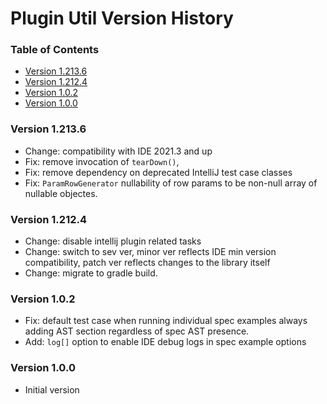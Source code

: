 # Plugin Util Version History

[TOC]: #

### Table of Contents
- [Version 1.213.6](#version-12136)
- [Version 1.212.4](#version-12124)
- [Version 1.0.2](#version-102)
- [Version 1.0.0](#version-100)

### Version 1.213.6

* Change: compatibility with IDE 2021.3 and up
* Fix: remove invocation of `tearDown()`, 
* Fix: remove dependency on deprecated IntelliJ test case classes
* Fix: `ParamRowGenerator` nullability of row params to be non-null array of nullable objectes.

### Version 1.212.4

* Change: disable intellij plugin related tasks
* Change: switch to sev ver, minor ver reflects IDE min version compatibility, patch ver
  reflects changes to the library itself
* Change: migrate to gradle build.

### Version 1.0.2

* Fix: default test case when running individual spec examples always adding AST section
  regardless of spec AST presence.
* Add: `log[]` option to enable IDE debug logs in spec example options

### Version 1.0.0

* Initial version

